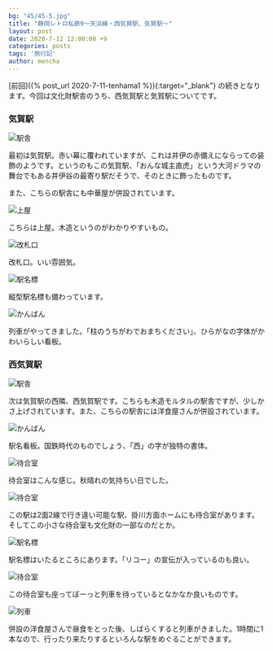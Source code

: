 ```yaml
---
bg: "45/45-5.jpg"
title: "静岡レトロ私鉄9～天浜線・西気賀駅、気賀駅～"
layout: post
date: 2020-7-12 12:00:00 +9
categories: posts
tags: '旅行記'
author: mencha
---
```


[前回]({%  post_url 2020-7-11-tenhama1 %}){:target="_blank"} の続きとなります。今回は文化財駅舎のうち、西気賀駅と気賀駅についてです。

### 気賀駅

![駅舎](https://drive.google.com/uc?export=view&id=11eCZfhr2auxcvw9mkIn2PdB9IAEZ4fWT)
<!--more-->
最初は気賀駅。赤い幕に覆われていますが、これは井伊の赤備えにならっての装飾のようです。というのもこの気賀駅、「おんな城主直虎」という大河ドラマの舞台でもある井伊谷の最寄り駅だそうで、そのときに飾ったものです。

また、こちらの駅舎にも中華屋が併設されています。

![上屋](https://drive.google.com/uc?export=view&id=1zm5fGAbvDJ9hbE7FQ_8fOahMcBQTXQl_)

こちらは上屋。木造というのがわかりやすいもの。

![改札口](https://drive.google.com/uc?export=view&id=1LphF-edKGH_TeWxZmnExQdk7eAs1Q6mq)

改札口。いい雰囲気。

![駅名標](https://drive.google.com/uc?export=view&id=1v4zl6aQAnFcByW3d8Yo7I8uy1p4NQGBL)

縦型駅名標も備わっています。

![かんばん](https://drive.google.com/uc?export=view&id=1KigHcsejr5s897h0cRqdf2t8CIkfCDln)

列車がやってきました。「柱のうちがわでおまちください」、ひらがなの字体がかわいらしい看板。

### 西気賀駅

![駅舎](https://drive.google.com/uc?export=view&id=1fosaGlN86lI9Ju8aSebGQ5-zyQklMqq2)

次は気賀駅の西隣、西気賀駅です。こちらも木造モルタルの駅舎ですが、少しかさ上げされています。また、こちらの駅舎には洋食屋さんが併設されています。

![かんばん](https://drive.google.com/uc?export=view&id=1hsyPDRK6IOwoDRnYqBEIYhSFDUaBMiDB)

駅名看板。国鉄時代のものでしょう、「西」の字が独特の書体。

![待合室](https://drive.google.com/uc?export=view&id=1BfQBV1ImAjvmfYHy4iaUmv3HafRF_19b)

待合室はこんな感じ。秋晴れの気持ちい日でした。

![待合室](https://drive.google.com/uc?export=view&id=1DeLY4JzoDexZfDah29pnEzqVQ7OK-Rbc)

この駅は2面2線で行き違い可能な駅、掛川方面ホームにも待合室があります。そしてこの小さな待合室も文化財の一部なのだとか。

![駅名標](https://drive.google.com/uc?export=view&id=1sbFarm4urR2u7D-FzSbRJiVMTW1nYyon)

駅名標はいたるところにあります。「リコー」の宣伝が入っているのも良い。

![待合室](https://drive.google.com/uc?export=view&id=1XbiyfnM0-oqOheSbw897Mh6eBAEhVScV)

この待合室も座ってぼーっと列車を待っているとなかなか良いものです。

![列車](https://drive.google.com/uc?export=view&id=1oLV7YkmZABeG2DYmMZpIbtEZH9jcJoYk)

併設の洋食屋さんで昼食をとった後、しばらくすると列車がきました。1時間に1本なので、行ったり来たりするといろんな駅をめぐることができます。